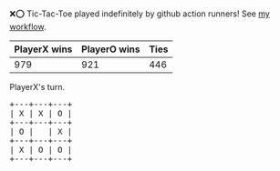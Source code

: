 :x::o: Tic-Tac-Toe played indefinitely by github action runners! See [my workflow](.github/workflows/play.yaml).

|PlayerX wins|PlayerO wins|Ties|
|-|-|-|
|979|921|446|

PlayerX's turn.

<pre>
+---+---+---+
| X | X | O |
+---+---+---+
| O |   | X |
+---+---+---+
| X | O | O |
+---+---+---+
</pre>